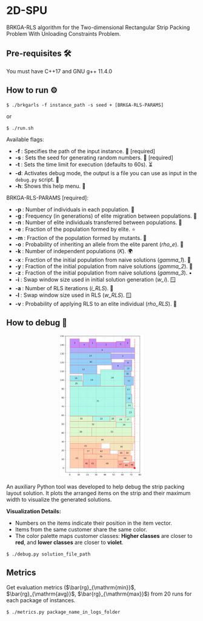 # 2D-SPU
BRKGA-RLS algorithm for the Two-dimensional Rectangular Strip Packing Problem With Unloading Constraints Problem.

## Pre-requisites 🛠️

You must have C++17 and GNU g++ 11.4.0

## How to run ⚙️

```console
$ ./brkgarls -f instance_path -s seed + [BRKGA-RLS-PARAMS]
```

or

```console
$ ./run.sh
```

Available flags:

* **-f <file>**: Specifies the path of the input instance. 📂 [required]
* **-s <string>**: Sets the seed for generating random numbers. 🌱 [required]
* **-t <number>**: Sets the time limit for execution (defaults to 60s). ⏳
* **-d**: Activates debug mode, the output is a file you can use as input in the `debug.py` script. 🐞
* **-h**: Shows this help menu. 📖

BRKGA-RLS-PARAMS [required]:
* **-p <number>**: Number of individuals in each population. 👥
* **-g <number>**: Frequency (in generations) of elite migration between populations. 🔄
* **-n <number>**: Number of elite individuals transferred between populations. 🚚
* **-e <float>**: Fraction of the population formed by elite. ⭐
* **-m <float>**: Fraction of the population formed by mutants. 🧬
* **-o <float>**: Probability of inheriting an allele from the elite parent (*rho_e*). 🎲
* **-k <number>**: Number of independent populations (*K*). 🌍
* **-x <float>**: Fraction of the initial population from naive solutions (*gamma_1*). 🔹
* **-y <float>**: Fraction of the initial population from naive solutions (*gamma_2*). 🔸
* **-z <float>**: Fraction of the initial population from naive solutions (*gamma_3*). ▪️
* **-i <number>**: Swap window size used in initial solution generation (*w_i*). 🪟
* **-a <number>**: Number of RLS iterations (*i_RLS*). 🔁
* **-l <number>**: Swap window size used in RLS (*w_RLS*). 🪟
* **-v <float>**: Probability of applying RLS to an elite individual (*rho_RLS*). 🎯

## How to debug 🐞

<div align="center">
  <img src="imgs/debug_tool.jpg" alt="Texto Alternativo" width="45%">
</div>

An auxiliary Python tool was developed to help debug the strip packing layout solution. It plots the arranged items on the strip and their maximum width to visualize the generated solutions.

**Visualization Details:**
* Numbers on the items indicate their position in the item vector.
* Items from the same customer share the same color.
* The color palette maps customer classes: **Higher classes** are closer to **red**, and **lower classes** are closer to **violet**.

```console
$ ./debug.py solution_file_path
```

## Metrics

Get evaluation metrics ($\bar{rg}_{\mathrm{min}}$, $\bar{rg}_{\mathrm{avg}}$, $\bar{rg}_{\mathrm{max}}$) from 20 runs for each package of instances.


```console
$ ./metrics.py package_name_in_logs_folder
```
